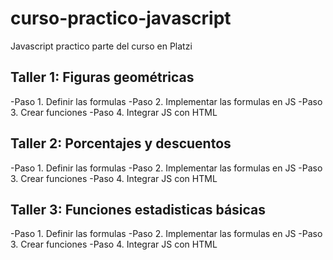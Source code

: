# curso-practico-javascript
Javascript practico parte del curso en Platzi

## Taller 1: Figuras geométricas
-Paso 1. Definir las formulas
-Paso 2. Implementar las formulas en JS
-Paso 3. Crear funciones
-Paso 4. Integrar JS con HTML

## Taller 2: Porcentajes y descuentos
-Paso 1. Definir las formulas
-Paso 2. Implementar las formulas en JS
-Paso 3. Crear funciones
-Paso 4. Integrar JS con HTML

## Taller 3: Funciones estadisticas básicas
-Paso 1. Definir las formulas
-Paso 2. Implementar las formulas en JS
-Paso 3. Crear funciones
-Paso 4. Integrar JS con HTML